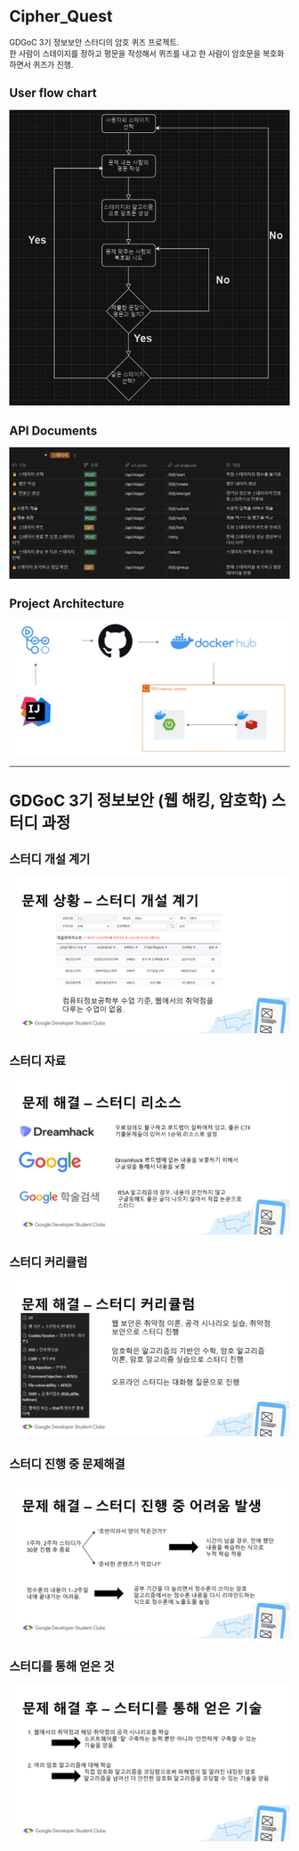 # Cipher_Quest

GDGoC 3기 정보보안 스터디의 암호 퀴즈 프로젝트.  
한 사람이 스테이지를 정하고 평문을 작성해서 퀴즈를 내고 한 사람이 암호문을 복호화하면서 퀴즈가 진행.  

## User flow chart
![](./presentation/cq_fc.png)
##  API Documents
![](./presentation/APIspecification.png)
## Project Architecture
![](./presentation/cq_pa.png)

---
  
# GDGoC 3기 정보보안 (웹 해킹, 암호학) 스터디 과정
## 스터디 개설 계기
![](./presentation/motivation.png)
## 스터디 자료
![](./presentation/resource.png)
## 스터디 커리큘럼
![](./presentation/curriculum.png)
## 스터디 진행 중 문제해결
![](./presentation/overcome.png)
## 스터디를 통해 얻은 것
![](./presentation/gotit.png)
